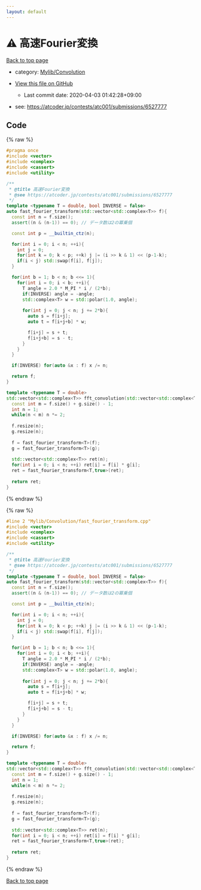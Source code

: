 ```yaml
---
layout: default
---
```


<!-- mathjax config similar to math.stackexchange -->
<script type="text/javascript" async
  src="https://cdnjs.cloudflare.com/ajax/libs/mathjax/2.7.5/MathJax.js?config=TeX-MML-AM_CHTML">
</script>
<script type="text/x-mathjax-config">
  MathJax.Hub.Config({
    TeX: { equationNumbers: { autoNumber: "AMS" }},
    tex2jax: {
      inlineMath: [ ['$','$'] ],
      processEscapes: true
    },
    "HTML-CSS": { matchFontHeight: false },
    displayAlign: "left",
    displayIndent: "2em"
  });
</script>

<script type="text/javascript" src="https://cdnjs.cloudflare.com/ajax/libs/jquery/3.4.1/jquery.min.js"></script>
<script src="https://cdn.jsdelivr.net/npm/jquery-balloon-js@1.1.2/jquery.balloon.min.js" integrity="sha256-ZEYs9VrgAeNuPvs15E39OsyOJaIkXEEt10fzxJ20+2I=" crossorigin="anonymous"></script>
<script type="text/javascript" src="../../../assets/js/copy-button.js"></script>
<link rel="stylesheet" href="../../../assets/css/copy-button.css" />


# :warning: 高速Fourier変換

<a href="../../../index.html">Back to top page</a>

* category: <a href="../../../index.html#d1ac32c11c508fec0764fa012d8d2913">Mylib/Convolution</a>
* <a href="{{ site.github.repository_url }}/blob/master/Mylib/Convolution/fast_fourier_transform.cpp">View this file on GitHub</a>
    - Last commit date: 2020-04-03 01:42:28+09:00


* see: <a href="https://atcoder.jp/contests/atc001/submissions/6527777">https://atcoder.jp/contests/atc001/submissions/6527777</a>


## Code

<a id="unbundled"></a>
{% raw %}
```cpp
#pragma once
#include <vector>
#include <complex>
#include <cassert>
#include <utility>

/**
 * @title 高速Fourier変換
 * @see https://atcoder.jp/contests/atc001/submissions/6527777
 */
template <typename T = double, bool INVERSE = false>
auto fast_fourier_transform(std::vector<std::complex<T>> f){
  const int n = f.size();
  assert((n & (n-1)) == 0); // データ数は2の冪乗個

  const int p = __builtin_ctz(n);

  for(int i = 0; i < n; ++i){
    int j = 0;
    for(int k = 0; k < p; ++k) j |= (i >> k & 1) << (p-1-k);
    if(i < j) std::swap(f[i], f[j]);
  }

  for(int b = 1; b < n; b <<= 1){
    for(int i = 0; i < b; ++i){
      T angle = 2.0 * M_PI * i / (2*b);
      if(INVERSE) angle = -angle;
      std::complex<T> w = std::polar(1.0, angle);
      
      for(int j = 0; j < n; j += 2*b){
        auto s = f[i+j];
        auto t = f[i+j+b] * w;

        f[i+j] = s + t;
        f[i+j+b] = s - t;
      }
    }
  }

  if(INVERSE) for(auto &x : f) x /= n;

  return f;
}

template <typename T = double>
std::vector<std::complex<T>> fft_convolution(std::vector<std::complex<T>> f, std::vector<std::complex<T>> g){
  const int m = f.size() + g.size() - 1;
  int n = 1;
  while(n < m) n *= 2;
  
  f.resize(n);
  g.resize(n);
  
  f = fast_fourier_transform<T>(f);
  g = fast_fourier_transform<T>(g);
  
  std::vector<std::complex<T>> ret(n);
  for(int i = 0; i < n; ++i) ret[i] = f[i] * g[i];
  ret = fast_fourier_transform<T,true>(ret);
  
  return ret;
}

```
{% endraw %}

<a id="bundled"></a>
{% raw %}
```cpp
#line 2 "Mylib/Convolution/fast_fourier_transform.cpp"
#include <vector>
#include <complex>
#include <cassert>
#include <utility>

/**
 * @title 高速Fourier変換
 * @see https://atcoder.jp/contests/atc001/submissions/6527777
 */
template <typename T = double, bool INVERSE = false>
auto fast_fourier_transform(std::vector<std::complex<T>> f){
  const int n = f.size();
  assert((n & (n-1)) == 0); // データ数は2の冪乗個

  const int p = __builtin_ctz(n);

  for(int i = 0; i < n; ++i){
    int j = 0;
    for(int k = 0; k < p; ++k) j |= (i >> k & 1) << (p-1-k);
    if(i < j) std::swap(f[i], f[j]);
  }

  for(int b = 1; b < n; b <<= 1){
    for(int i = 0; i < b; ++i){
      T angle = 2.0 * M_PI * i / (2*b);
      if(INVERSE) angle = -angle;
      std::complex<T> w = std::polar(1.0, angle);
      
      for(int j = 0; j < n; j += 2*b){
        auto s = f[i+j];
        auto t = f[i+j+b] * w;

        f[i+j] = s + t;
        f[i+j+b] = s - t;
      }
    }
  }

  if(INVERSE) for(auto &x : f) x /= n;

  return f;
}

template <typename T = double>
std::vector<std::complex<T>> fft_convolution(std::vector<std::complex<T>> f, std::vector<std::complex<T>> g){
  const int m = f.size() + g.size() - 1;
  int n = 1;
  while(n < m) n *= 2;
  
  f.resize(n);
  g.resize(n);
  
  f = fast_fourier_transform<T>(f);
  g = fast_fourier_transform<T>(g);
  
  std::vector<std::complex<T>> ret(n);
  for(int i = 0; i < n; ++i) ret[i] = f[i] * g[i];
  ret = fast_fourier_transform<T,true>(ret);
  
  return ret;
}

```
{% endraw %}

<a href="../../../index.html">Back to top page</a>

